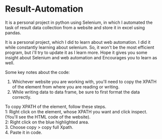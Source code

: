 # Result-Automation
It is a personal project in python using Selenium, in which I automated the task of result data collection from a website and store it in excel using pandas.

It is a personal project, which I did to learn about web automation.
I did it while constantly learning about selenium.
So, it won't be the most efficient program, but i'll try to update it as I learn more.
Hope it gives you some insight about Selenium and web automation and Encourages you to learn as well.

Some key notes about the code:
1. Whichever website you are working with, you'll need to copy the XPATH of the element from where you are reading or writing.
2. While writing data to data frame, be sure to first format the data correctly.


   
To copy XPATH of the element, follow these steps.  
1: Right click on the element, whose XPATH you want and click inspect. (You'll see the HTML code of the website).   
2: Right click on the blue highlighted area.  
3. Choose copy > copy full Xpath.  
4. Paste it in code.  

